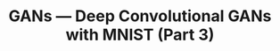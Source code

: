 ---
title: GANs — Deep Convolutional GANs with MNIST (Part 3)
tags: [Deep Learning, Generative Adversarial Nets, MNIST, Python, Tutorial]
# style : fill, border
style: border
color: info
description: Brief theoretical introduction to Deep Convolutional Generative Adversarial Networks or DCGANs and practical implementation using Python and Keras/TensorFlow in Jupyter Notebook.
external_url: https://medium.com/@mafda_/gans-deep-convolutional-gans-with-mnist-part-3-8bad9a96ff65
---